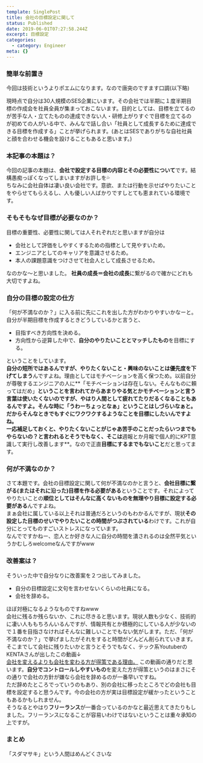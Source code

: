 ```yaml
---
template: SinglePost
title: 会社の目標設定に関して
status: Published
date: 2019-06-01T07:27:58.244Z
excerpt: 目標設定
categories:
  - category: Engineer
meta: {}
---
```

### 簡単な前置き
今回は技術というよりポエムになります。なので唐突のですます口調(以下略)  

現時点で自分は30人規模のSES企業にいます。その会社では半期に１度半期目標の作成会を社員全員が集まっておこないます。目的としては、目標を立てるのが苦手な人・立てたものの達成できない人・研修上がりすぐで目標を立てるのが初めての人がいる中で、みんなで話し合い「社員として成長するために達成できる目標を作成する」ことが挙げられます。(あとはSESでありがちな自社社員と顔を合わせる機会を設けることもあると思います。)

### 本記事の本題は？
今回の記事の本題は、**会社で設定する目標の内容とその必要性について**です。結構愚痴っぽくなってしまいますがお許しを💦  
ちなみに会社自体は凄い良い会社です。意欲、または行動を示せばやりたいことをやらせてもらえるし、人も優しい人ばかりですしとても恵まれている環境です。

### そもそもなぜ目標が必要なのか？
目標の重要性、必要性に関しては人それぞれだと思いますが自分は
- 会社として評価をしやすくするための指標として見やすいため。
- エンジニアとしてのキャリアを意識させるため。
- 本人の課題意識をつけさせて社会人として成長させるため。

なのかな～と思いました。
**社員の成長＝会社の成長**に繋がるので確かにどれも大切ですよね。

### 自分の目標の設定の仕方
「何が不満なのか？」に入る前に先にこれを出した方がわかりやすいかなーと。  
自分が半期目標を作成するときどうしているかと言うと、
- 目指すべき方向性を決める。
- 方向性から逆算した中で、**自分のやりたいこととマッチしたもの**を目標にする。

ということをしています。  
**自分の短所ではあるんですが、やりたくないこと・興味のないことは優先度を下げてしまう**んですよね。理由としてはモチベーションを高く保つため。以前自分が尊敬するエンジニアの人に**「モチベーションは存在しない。そんなものに頼ってはだめ」**ということを言われてからあまりやる気とかモチベーションと言う言葉は使いたくないのですが、**やはり人間として疲れてたりだるくなることもある**んですよ。そんな時に「うわーちょっとなぁ」ということはしづらいなぁと。だからそんなときでもすぐにワクワクするようなことを目標にしたいんですよね。  
一応補足しておくと、やりたくないことがじゃあ苦手のことだったらいつまでもやらないの？と言われるとそうでもなく、そこは**週報とか月報で個人的にKPT意識して実行し改善します**。なので正直**目標にするまでもないこと**だと思ってます。

### 何が不満なのか？
さて本題です。会社の目標設定に関して何が不満なのかと言うと、**会社目標に繋がる(またはそれに沿った)目標を作る必要がある**ということです。それによってやりたいことの**順位としてはそんなに高くないものを無理やり目標に設定する必要がある**んですよね。  
まぁ会社に属している以上それは普通だろというのもわかるんですが、現状**その設定した目標のせいでやりたいことの時間がつぶされている**わけです。これが自分にとってものすごいストレスになっています。  
なんでですかねー、恋人とか好きな人に自分の時間を潰されるのは全然平気というかむしろwelcomeなんですがwww

### 改善案は？
そういった中で自分なりに改善案を２つ出してみました。
- 自分の目標設定に文句を言わせないくらいの社員になる。
- 会社を辞める。

ほぼ対極になるようなものですねwww  
会社に残るか残らないか、これに尽きると思います。現状人数も少なく、技術的に凄い人ももちろんいるんですが、情報共有とか積極的にしている人が少ないので１番を目指さなければそんなに難しいことでもない気がします。ただ、「何が不満なのか？」で挙げましたがそれをすると時間がどんどん削られていきます。  
そこまでして会社に残りたいかと言うとそうでもなく、テック系YoutuberのKENTAさんが出したこの動画↓  
[会社を変えるよりも会社を変わる方が得策である理由。](https://youtu.be/h0Rrj65NOQQ)
この動画の通りだと思います。**自分でコントロールしやすいもの**を変えた方が得策というのはまさにその通りで会社の方針が嫌なら会社を辞めるのが一番早いですね。  
ただ辞めたところでっていうのもあり、別の会社に移ったところでどの会社も目標を設定すると思うんです。今の会社の方が実は目標設定が緩かったということもあるかもしれません。  
そうなるとやはり**フリーランス**が一番合っているのかなと最近思えてきたりもしました。フリーランスになることが容易いわけではないということは重々承知の上ですが。

### まとめ
「スダマサキ」という人間はめんどくさいな
